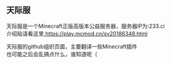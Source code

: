 ## 天际服

天际服是一个Minecraft正版高版本公益服务器，服务器IP为:233.ci  
介绍贴请看这里,https://play.mcmod.cn/sv20186348.html
  
天际服的github组织页面，主要翻译一些Minecraft插件   
也可能之后会乱搞点什么，谁知道呢（
